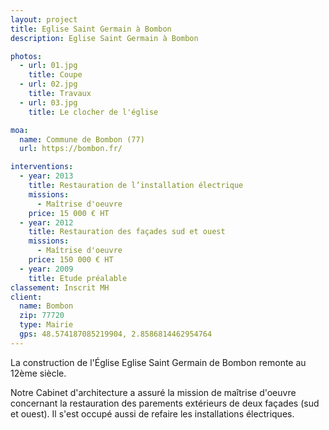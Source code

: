 ```yaml
---
layout: project
title: Eglise Saint Germain à Bombon
description: Eglise Saint Germain à Bombon

photos:
  - url: 01.jpg
    title: Coupe
  - url: 02.jpg
    title: Travaux
  - url: 03.jpg
    title: Le clocher de l'église

moa:
  name: Commune de Bombon (77)
  url: https://bombon.fr/

interventions:
  - year: 2013
    title: Restauration de l’installation électrique
    missions:
      - Maîtrise d'oeuvre
    price: 15 000 € HT
  - year: 2012
    title: Restauration des façades sud et ouest
    missions:
      - Maîtrise d'oeuvre
    price: 150 000 € HT
  - year: 2009
    title: Etude préalable
classement: Inscrit MH
client:
  name: Bombon
  zip: 77720
  type: Mairie
  gps: 48.574187085219904, 2.8586814462954764
---
```


La construction de l'Église Eglise Saint Germain de Bombon remonte au 12ème
siècle.

Notre Cabinet d'architecture a assuré la mission de maîtrise d'oeuvre concernant
la restauration des parements extérieurs de deux façades (sud et ouest). Il
s'est occupé aussi de refaire les installations électriques.
